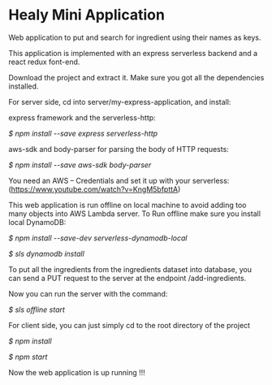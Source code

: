 <h1>Healy Mini Application</h1>

 

Web application to put and search for ingredient using their names as keys. 

This application is implemented with an express serverless backend and a react redux font-end.



Download the project and extract it. Make sure you got all the dependencies installed.



For server side, cd into server/my-express-application, and install:

express framework and the serverless-http:

*$ npm install --save express serverless-http*

aws-sdk and body-parser for parsing the body of HTTP requests:

*$ npm install --save aws-sdk body-parser*

You need an AWS – Credentials and set it up with your serverless: (<https://www.youtube.com/watch?v=KngM5bfpttA>)

This web application is run offline on local machine to avoid adding too many objects into AWS Lambda server.  To Run offline make sure you install local DynamoDB:

*$ npm install --save-dev serverless-dynamodb-local*

*$ sls dynamodb install*

To put all the ingredients from the ingredients dataset into database, you can send a PUT request to the server at the endpoint /add-ingredients. 

 

Now you can run the server with the command: 

*$ sls offline start*

 

For client side, you can just simply cd to the root directory of the project

*$ npm install*

*$ npm start*

Now the web application is up running !!! 